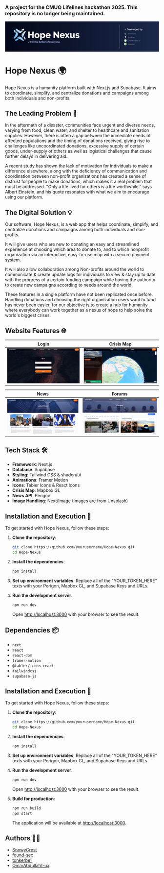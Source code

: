 ### A project for the CMUQ Lifelines hackathon 2025. This repository is no longer being maintained.

![Hope Nexus Logo](./public/Logo_Banner.png)

# Hope Nexus 🌍

Hope Nexus is a humanity platform built with Next.js and Supabase. It aims to coordinate, simplify, and centralize donations and campaigns among both individuals and non-profits.

## The Leading Problem 🚨

In the aftermath of a disaster, communities face urgent and diverse needs, varying from food, clean water, and shelter to healthcare and sanitation supplies. However, there is often a gap between the immediate needs of affected populations and the timing of donations received, giving rise to challenges like uncoordinated donations, excessive supply of certain goods, under-supply of others as well as logistical challenges that cause further delays in delivering aid.

A recent study has shown the lack of motivation for individuals to make a difference elsewhere, along with the deficiency of communication and coordination between non-profit organizations has created a sense of distrust for people to make donations, which makes it a real problem that must be addressed. "Only a life lived for others is a life worthwhile." says Albert Einstein, and his quote resonates with what we aim to encourage using our platform.

## The Digital Solution 💡

Our software, Hope Nexus, is a web app that helps coordinate, simplify, and centralize donations and campaigns among both individuals and non-profits.

It will give users who are new to donating an easy and streamlined experience at choosing which area to donate to, and to which nonprofit organization via an interactive, easy-to-use map with a secure payment system.

It will also allow collaboration among Non-profits around the world to communicate & create update logs for individuals to view & stay up to date with the progress of a certain funding campaign while having the authority to create new campaigns according to needs around the world.

These features in a single platform have not been replicated once before. Handling donations and choosing the right organization users want to fund has never been easier, for our objective is to create a hub for humanity where everybody can work together as a nexus of hope to help solve the world's biggest crises.

## Website Features 🌐

| Login                       | Crisis Map                        |
| --------------------------  | --------------------------------- |
| ![Login](./public/RegisterPage.png) | ![Crisis Map](./public/CrisisMap.png)     |

| News                         | Forums                          | 
| ---------------------------- | ------------------------------- | 
| ![News](./public/NewsPage.png)       | ![Forums](./public/ForumsPage.png)      | 

## Tech Stack 🛠️

- **Framework**: Next.js
- **Database**: Supabase    
- **Styling**: Tailwind CSS & shadcn/ui
- **Animations**: Framer Motion
- **Icons**: Tabler Icons & React Icons
- **Crisis Map**: Mapbox GL
- **News API**: Perigon
- **Image Handling**: Next/Image (Images are from Unsplash)

## Installation and Execution 🚀

To get started with Hope Nexus, follow these steps:

1. **Clone the repository**:
    ```bash
    git clone https://github.com/yourusername/Hope-Nexus.git
    cd Hope-Nexus
    ```

2. **Install the dependencies**:
    ```bash
    npm install
    ```

3. **Set up environment variables**:
    Replace all of the "YOUR_TOKEN_HERE" texts with your Perigon, Mapbox GL, and Supabase Keys and URLs.

4. **Run the development server**:
    ```bash
    npm run dev
    ```

    Open [http://localhost:3000](http://localhost:3000) with your browser to see the result.


## Dependencies 📦

- `next`
- `react`
- `react-dom`
- `framer-motion`
- `@tabler/icons-react`
- `tailwindcss`
- `supabase-js`

## Installation and Execution 🚀

To get started with Hope Nexus, follow these steps:

1. **Clone the repository**:
    ```bash
    git clone https://github.com/yourusername/Hope-Nexus.git
    cd Hope-Nexus
    ```

2. **Install the dependencies**:
    ```bash
    npm install
    ```

3. **Set up environment variables**:
    Replace all of the "YOUR_TOKEN_HERE" texts with your Perigon, Mapbox GL, and Supabase Keys and URLs.

4. **Run the development server**:
    ```bash
    npm run dev
    ```

    Open [http://localhost:3000](http://localhost:3000) with your browser to see the result.

5. **Build for production**:
    ```bash
    npm run build
    npm start
    ```

    The application will be available at [http://localhost:3000](http://localhost:3000).


## Authors 👨‍💻
- [SnowyCrest](https://github.com/SnowyCrest)
- [found-sec](https://github.com/found-sec)
- [tonkerbell](https://github.com/tonkerbell)
- [OmarAbdullah1-ux](https://github.com/OmarAbdullah1-ux).

